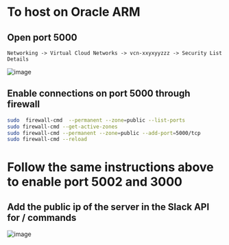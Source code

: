 
# To host on Oracle ARM

## Open port 5000
    Networking -> Virtual Cloud Networks -> vcn-xxyxyyzzz -> Security List Details
    
![image](https://user-images.githubusercontent.com/6279035/183801116-49ca2392-4ff2-418d-a8b0-21acaf3321ae.png)

## Enable connections on port 5000 through firewall

```bash
sudo  firewall-cmd  --permanent --zone=public --list-ports
sudo firewall-cmd --get-active-zones
sudo firewall-cmd --permanent --zone=public --add-port=5000/tcp
sudo firewall-cmd --reload
```

# Follow the same instructions above to enable port 5002 and 3000

## Add the public ip of the server in the Slack API for / commands

![image](https://user-images.githubusercontent.com/6279035/183801561-a218404a-27df-4766-bc75-2299eec4b2f6.png)

